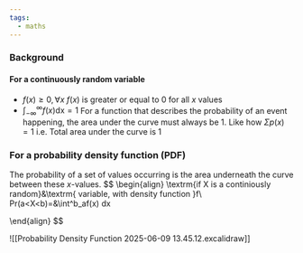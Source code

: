 ```yaml
---
tags:
  - maths
---
```

### Background
#### For a continuously random variable
- $f(x)\geq 0, \forall x$ 
	$f(x)$ is greater or equal to 0 for all $x$ values
- $\int ^ \infty _{-\infty}f(x)\textrm{dx}=1$
	For a function that describes the probability of an event happening, the area under the curve must always be 1. Like how $\Sigma p(x)=1$
		i.e. Total area under the curve is $1$

### For a probability density function (PDF)
The probability of a set of values occurring is the area underneath the curve between these $x$-values. 
$$
\begin{align}
\textrm{if X is a continiously random}&\textrm{ variable, with density function }f\\
Pr(a<X<b)=&\int^b_af(x) dx

\end{align}
$$

![[Probability Density Function 2025-06-09 13.45.12.excalidraw]]







